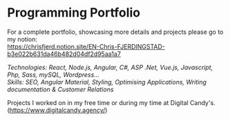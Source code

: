 # Programming Portfolio

For a complete portfolio, showcasing more details and projects please go to my notion: <br/>
https://chrisfjerd.notion.site/EN-Chris-FJERDINGSTAD-b3e022b631da46b482d04df2d95aa1a7

<i>Technologies: React, Node.js, Angular, C#, ASP .Net, Vue.js, Javascript, Php, Sass, mySQL, Wordpress...</i><br/>
<i>Skills: SEO, Angular Material, Styling, Optimising Applications, Writing documentation & Customer Relations </i>


Projects I worked on in my free time or during my time at Digital Candy's. (https://www.digitalcandy.agency/)

